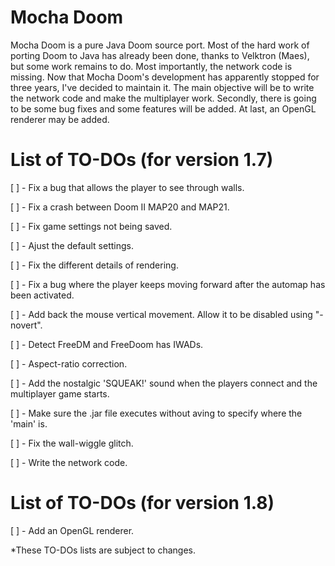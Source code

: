 # Mocha Doom
Mocha Doom is a pure Java Doom source port. Most of the hard work of porting Doom to Java has already been done, thanks to Velktron (Maes), but some work remains to do. Most importantly, the network code is missing. Now that Mocha Doom's development has apparently stopped for three years, I've decided to maintain it. The main objective will be to write the network code and make the multiplayer work. Secondly, there is going to be some bug fixes and some features will be added. At last, an OpenGL renderer may be added. 

# List of TO-DOs (for version 1.7)

[ ] - Fix a bug that allows the player to see through walls.

[ ] - Fix a crash between Doom II MAP20 and MAP21.

[ ] - Fix game settings not being saved.

[ ] - Ajust the default settings.

[ ] - Fix the different details of rendering.

[ ] - Fix a bug where the player keeps moving forward after the automap has been activated.

[ ] - Add back the mouse vertical movement. Allow it to be disabled using "-novert".

[ ] - Detect FreeDM and FreeDoom has IWADs. 

[ ] - Aspect-ratio correction. 

[ ] - Add the nostalgic 'SQUEAK!' sound when the players connect and the multiplayer game starts. 

[ ] - Make sure the .jar file executes without aving to specify where the 'main' is. 

[ ] - Fix the wall-wiggle glitch.

[ ] - Write the network code.

# List of TO-DOs (for version 1.8)

[ ] - Add an OpenGL renderer.


*These TO-DOs lists are subject to changes. 
